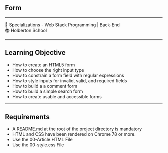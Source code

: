 <h2>Form</h2>
<hr>
<div>
  <span>&#128188;</span> Specializations - Web Stack Programming | Back-End<br>
  <span>&#128218;</span> Holberton School
</div>
<hr>
<h2>Learning Objective</h2>
<ul>
  <li>How to create an HTML5 form</li>
  <li>How to choose the right input type</li>
  <li>How to constrain a form field with regular expressions</li>
  <li>How to style inputs for invalid, valid, and required fields</li>
  <li>How to build a a comment form</li>
  <li>How to build a simple search form</li>
  <li>How to create usable and accessible forms</li>
</ul>
<hr>
<h2>Requirements</h2>
<ul>
  <li>A README.md at the root of the project directory is mandatory</li>
  <li>HTML and CSS have been rendered on Chrome 78 or more.</li>
  <li>Use the 00-Article.HTML File</li>
  <li>Use the 00-style.css File</li>
</ul>
